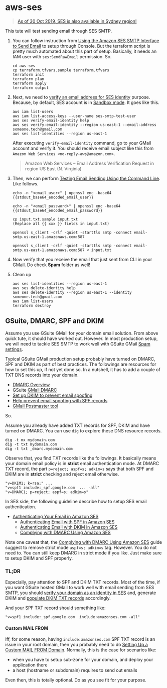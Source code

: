 # aws-ses

> [As of 30 Oct 2019, SES is also available in Sydney region!](https://forums.aws.amazon.com/thread.jspa?threadID=286092)

This tute will test sending email through SES SMTP.


1. You can follow instruction from [Using the Amazon SES SMTP Interface to Send Email](https://docs.aws.amazon.com/ses/latest/DeveloperGuide/send-email-smtp.html) to setup through Console. But the terraform script is pretty much automated about this part of setup. Basically, it needs an IAM user with `ses:SendRawEmail` permission. So.

    ```
    cd aws-ses
    cp terraform.tfvars.sample terraform.tfvars
    terraform init
    terraform plan
    terraform apply
    terraform output
    ```

2. Next, we need to [verify an email address for SES identity](https://docs.aws.amazon.com/ses/latest/DeveloperGuide/verify-email-addresses-procedure.html) purpose. Because, by default, SES account is in [Sandbox mode](https://docs.aws.amazon.com/ses/latest/DeveloperGuide/request-production-access.html). It goes like this.

    ```
    aws iam list-users
    aws iam list-access-keys --user-name ses-smtp-test-user
    aws ses verify-email-identity help
    aws ses verify-email-identity --region us-east-1 --email-address someone.tech@gmail.com
    aws ses list-identities --region us-east-1
    ``` 
   After executing `verify-email-identity` command, go to your GMail account and verify it. You should receive email subject like this from `Amazon Web Services <no-reply-aws@amazon.com>`.
   > Amazon Web Services – Email Address Verification Request in region US East (N. Virginia)

3. Then, we can perform [Testing Email Sending Using the Command Line](https://docs.aws.amazon.com/ses/latest/DeveloperGuide/send-email-smtp-client-command-line.html). Like follows.

    ```
    echo -n "<email_user>" | openssl enc -base64
    {{stdout_base64_encoded_email_user}}
    
    echo -n "<email_password>" | openssl enc -base64
    {{stdout_base64_encoded_email_password}}
    
    cp input.txt.sample input.txt
    (Replace all {{ xxx }} fields in input.txt)
    
    openssl s_client -crlf -quiet -starttls smtp -connect email-smtp.us-east-1.amazonaws.com:587
    
    openssl s_client -crlf -quiet -starttls smtp -connect email-smtp.us-east-1.amazonaws.com:587 < input.txt
    ```

4. Now verify that you receive the email that just sent from CLI in your GMail. Do check **Spam** folder as well!

5. Clean up

    ```
    aws ses list-identities --region us-east-1
    aws ses delete-identity help
    aws ses delete-identity --region us-east-1 --identity someone.tech@gmail.com
    aws iam list-users
    terraform destroy
    ```

## GSuite, DMARC, SPF and DKIM

Assume you use GSuite GMail for your domain email solution. From above quick tute, it should have worked out. However. In most production setup, we will need to tackle SES SMTP to work well with GSuite GMail [Spam settings](https://support.google.com/a/topic/2683828).

Typical GSuite GMail production setup probably have turned on DMARC, SPF and DKIM as part of best practices. The followings are resources for how to set this up, if not yet done so. In a nutshell, it has to add a couple of TXT DNS records into your domain.
- [DMARC Overview](https://dmarc.org/overview/)
- GSuite [GMail DMARC](https://support.google.com/a/answer/2466580)
- [Set up DKIM to prevent email spoofing](https://support.google.com/a/answer/174124)
- [Help prevent email spoofing with SPF records](https://support.google.com/a/answer/33786)
- [GMail Postmaster tool](https://gmail.com/postmaster/)

So. 

Assume you already have added TXT records for SPF, DKIM and have turned on DMARC. You can use `dig` to explore these DNS resource records.
```
dig -t mx mydomain.com
dig -t txt mydomain.com
dig -t txt _dmarc.mydomain.com
```

Observe that, you find TXT records like the followings. It basically means your domain email policy is in **strict** email authentication mode. At DMARC TXT record, the part `p=reject; aspf=s; adkim=s` says that both SPF and DKIM are in **strict** checking and reject email otherwise.
```
"v=DKIM1; k=rsa;" ... 
"v=spf1 include:_spf.google.com  ... -all"
"v=DMARC1; p=reject; aspf=s; adkim=s"
```

In SES side, the following guideline describe how to setup SES email authentication.

- [Authenticating Your Email in Amazon SES](https://docs.aws.amazon.com/ses/latest/DeveloperGuide/authentication.html)
    - [Authenticating Email with SPF in Amazon SES](https://docs.aws.amazon.com/ses/latest/DeveloperGuide/spf.html)
    - [Authenticating Email with DKIM in Amazon SES](https://docs.aws.amazon.com/ses/latest/DeveloperGuide/dkim.html)
    - [Complying with DMARC Using Amazon SES](https://docs.aws.amazon.com/ses/latest/DeveloperGuide/dmarc.html)

Note one caveat that, the [Complying with DMARC Using Amazon SES](https://docs.aws.amazon.com/ses/latest/DeveloperGuide/dmarc.html) guide suggest to remove strict mode `aspf=s; adkim=s` tag. However. You do not need to. You can still keep DMARC in strict mode if you like. Just make sure to setup DKIM and SPF properly.

### TL;DR

Especially, pay attention to SPF and DKIM TXT records. Most of the time, if you want GSuite hosted GMail to work well with email sending from SES SMTP, you should [verify your domain as an identity in SES](https://docs.aws.amazon.com/ses/latest/DeveloperGuide/verify-domain-procedure.html) and, generate DKIM and [populate DKIM TXT records](https://docs.aws.amazon.com/ses/latest/DeveloperGuide/easy-dkim-setup-domain.html) accordingly.

And your SPF TXT record should something like:

```
"v=spf1 include:_spf.google.com  include:amazonses.com -all"
```

#### Custom MAIL FROM

Iff, for some reason, having `include:amazonses.com` SPF TXT record is an issue in your root domain, then you probably need to do  [Setting Up a Custom MAIL FROM Domain](https://docs.aws.amazon.com/ses/latest/DeveloperGuide/mail-from.html). Normally, this is the case for scenarios like:
- when you have to setup sub-zone for your domain, and deploy your application there 
- a host (hostname or subdomain) requires to send out emails

Even then, this is totally optional. Do as you see fit for your purpose.
